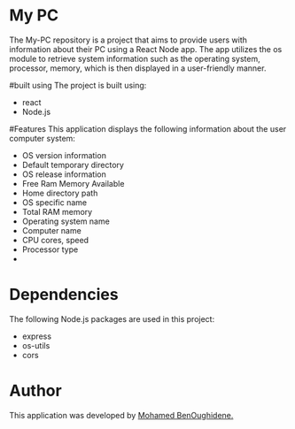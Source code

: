 # My PC
The My-PC repository is a project that aims to provide users with information about their PC using a React Node app. The app utilizes the os module to retrieve system information such as the operating system, processor, memory, which is then displayed in a user-friendly manner.

#built using
The project is built using:
- react
- Node.js

#Features
This application displays the following information about the user computer system:
- OS version information
- Default temporary directory
- OS release information
- Free Ram Memory Available
- Home directory path
- OS specific name
- Total RAM memory 
- Operating system name
- Computer name
- CPU cores, speed
- Processor type
- 
# Dependencies
The following Node.js packages are used in this project:
- express
- os-utils
- cors

# Author
This application was developed by [Mohamed BenOughidene.](mohamedbenoughidene@gmail.com)

